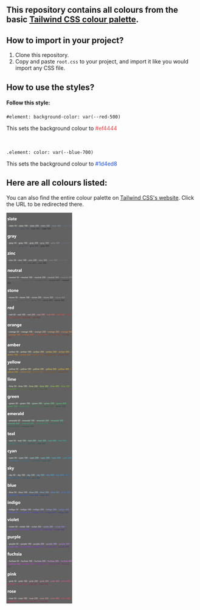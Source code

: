 ## This repository contains all colours from the basic [Tailwind CSS colour palette](https://tailwindcss.com/docs/customizing-colors).

## How to import in your project?
1. Clone this repository.
2. Copy and paste `root.css` to your project, and import it like you would import any CSS file.

## How to use the styles?
#### Follow this style:
  
`#element: background-color: var(--red-500)`

This sets the background colour to <span style="color:#ef4444">#ef4444</span>
  
&nbsp;

`.element: color: var(--blue-700)`

This sets the background colour to <span style="color:#1d4ed8">#1d4ed8</span>

## Here are all colours listed:

You can also find the entire colour palette on [Tailwind CSS's website](https://tailwindcss.com/docs/customizing-colors). Click the URL to be redirected there.

![](screenshot.png)


<!-- 
`GitHub doesn't show colours, but if you clone the repo, and preview the markdown file, you can see all colours`
<span style="background-color: white; color: black; font-weight: bold;">Slate</span>

<span style="color: #f8fafc">--slate-50</span>

<span style="color: #f1f5f9">--slate-100</span>

<span style="color: #e2e8f0">--slate-200</span>

<span style="color: #cbd5e1">--slate-300</span>

<span style="color: #94a3b8">--slate-400</span>

<span style="color: #64748b">--slate-500</span>

<span style="color: #475569">--slate-600</span>

<span style="color: #334155">--slate-700</span>

<span style="color: #1e293b">--slate-800</span>

<span style="color: #0f172a">--slate-900</span>


<span style="background-color: white; color: black; font-weight: bold;">Gray</span>

<span style="color: #f9fafb">--gray-50</span>

<span style="color: #f3f4f6">--gray-100</span>

<span style="color: #e5e7eb">--gray-200</span>

<span style="color: #d1d5db">--gray-300</span>

<span style="color: #9ca3af">--gray-400</span>

<span style="color: #6b7280">--gray-500</span>

<span style="color: #4b5563">--gray-600</span>

<span style="color: #374151">--gray-700</span>

<span style="color: #1f2937">--gray-800</span>

<span style="color: #111827">--gray-900</span>


<span style="background-color: white; color: black; font-weight: bold;">Zinc</span>

<span style="color: #fafafa">--zinc-50</span>

<span style="color: #f4f4f5">--zinc-100</span>

<span style="color: #e4e4e7">--zinc-200</span>

<span style="color: #d4d4d8">--zinc-300</span>

<span style="color: #a1a1aa">--zinc-400</span>

<span style="color: #71717a">--zinc-500</span>

<span style="color: #52525b">--zinc-600</span>

<span style="color: #3f3f46">--zinc-700</span>

<span style="color: #27272a">--zinc-800</span>

<span style="color: #18181b">--zinc-900</span>


<span style="background-color: white; color: black; font-weight: bold;">Neutral</span>

<span style="color: #fafafa">--neutral-50</span>

<span style="color: #f5f5f5">--neutral-100</span>

<span style="color: #e5e5e5">--neutral-200</span>

<span style="color: #d4d4d4">--neutral-300</span>

<span style="color: #a3a3a3">--neutral-400</span>

<span style="color: #737373">--neutral-500</span>

<span style="color: #525252">--neutral-600</span>

<span style="color: #404040">--neutral-700</span>

<span style="color: #262626">--neutral-800</span>

<span style="color: #171717">--neutral-900</span>


<span style="background-color: white; color: black; font-weight: bold;">Stone</span>

<span style="color: #fafaf9">--stone-50</span>

<span style="color: #f5f5f4">--stone-100</span>

<span style="color: #e7e5e4">--stone-200</span>

<span style="color: #d6d3d1">--stone-300</span>

<span style="color: #a8a29e">--stone-400</span>

<span style="color: #78716c">--stone-500</span>

<span style="color: #57534e">--stone-600</span>

<span style="color: #44403c">--stone-700</span>

<span style="color: #292524">--stone-800</span>

<span style="color: #1c1917">--stone-900</span>


<span style="background-color: white; color: black; font-weight: bold;">Red</span>

<span style="color: #fef2f2">--red-50</span>

<span style="color: #fee2e2">--red-100</span>

<span style="color: #fecaca">--red-200</span>

<span style="color: #fca5a5">--red-300</span>

<span style="color: #f87171">--red-400</span>

<span style="color: #ef4444">--red-500</span>

<span style="color: #dc2626">--red-600</span>

<span style="color: #b91c1c">--red-700</span>

<span style="color: #991b1b">--red-800</span>

<span style="color: #7f1d1d">--red-900</span>


<span style="background-color: white; color: black; font-weight: bold;">Orange</span>

<span style="color: #fff7ed">--orange-50</span>

<span style="color: #ffedd5">--orange-100</span>

<span style="color: #fed7aa">--orange-200</span>

<span style="color: #fdba74">--orange-300</span>

<span style="color: #fb923c">--orange-400</span>

<span style="color: #f97316">--orange-500</span>

<span style="color: #ea580c">--orange-600</span>

<span style="color: #c2410c">--orange-700</span>

<span style="color: #9a3412">--orange-800</span>

<span style="color: #7c2d12">--orange-900</span>


<span style="background-color: white; color: black; font-weight: bold;">Amber</span>

<span style="color: #fffbeb">--amber-50</span>

<span style="color: #fef3c7">--amber-100</span>

<span style="color: #fde68a">--amber-200</span>

<span style="color: #fcd34d">--amber-300</span>

<span style="color: #fbbf24">--amber-400</span>

<span style="color: #f59e0b">--amber-500</span>

<span style="color: #d97706">--amber-600</span>

<span style="color: #b45309">--amber-700</span>

<span style="color: #92400e">--amber-800</span>

<span style="color: #78350f">--amber-900</span>


<span style="background-color: white; color: black; font-weight: bold;">Yellow</span>

<span style="color: #fefce8">--yellow-50</span>

<span style="color: #fef9c3">--yellow-100</span>

<span style="color: #fef08a">--yellow-200</span>

<span style="color: #fde047">--yellow-300</span>

<span style="color: #facc15">--yellow-400</span>

<span style="color: #eab308">--yellow-500</span>

<span style="color: #ca8a04">--yellow-600</span>

<span style="color: #a16207">--yellow-700</span>

<span style="color: #854d0e">--yellow-800</span>

<span style="color: #713f12">--yellow-900</span>


<span style="background-color: white; color: black; font-weight: bold;">Lime</span>

<span style="color: #f7fee7">--lime-50</span>

<span style="color: #ecfccb">--lime-100</span>

<span style="color: #d9f99d">--lime-200</span>

<span style="color: #bef264">--lime-300</span>

<span style="color: #a3e635">--lime-400</span>

<span style="color: #84cc16">--lime-500</span>

<span style="color: #65a30d">--lime-600</span>

<span style="color: #4d7c0f">--lime-700</span>

<span style="color: #3f6212">--lime-800</span>

<span style="color: #365314">--lime-900</span>


<span style="background-color: white; color: black; font-weight: bold;">Green</span>

<span style="color: #f0fdf4">--green-50</span>

<span style="color: #dcfce7">--green-100</span>

<span style="color: #bbf7d0">--green-200</span>

<span style="color: #86efac">--green-300</span>

<span style="color: #4ade80">--green-400</span>

<span style="color: #22c55e">--green-500</span>

<span style="color: #16a34a">--green-600</span>

<span style="color: #15803d">--green-700</span>

<span style="color: #166534">--green-800</span>

<span style="color: #14532d">--green-900</span>


<span style="background-color: white; color: black; font-weight: bold;">Emerald</span>

<span style="color: #ecfdf5">--emerald-50</span>

<span style="color: #d1fae5">--emerald-100</span>

<span style="color: #a7f3d0">--emerald-200</span>

<span style="color: #6ee7b7">--emerald-300</span>

<span style="color: #34d399">--emerald-400</span>

<span style="color: #10b981">--emerald-500</span>

<span style="color: #059669">--emerald-600</span>

<span style="color: #047857">--emerald-700</span>

<span style="color: #065f46">--emerald-800</span>

<span style="color: #064e3b">--emerald-900</span>


<span style="background-color: white; color: black; font-weight: bold;">Teal</span>

<span style="color: #f0fdfa">--teal-50</span>

<span style="color: #ccfbf1">--teal-100</span>

<span style="color: #99f6e4">--teal-200</span>

<span style="color: #5eead4">--teal-300</span>

<span style="color: #2dd4bf">--teal-400</span>

<span style="color: #14b8a6">--teal-500</span>

<span style="color: #0d9488">--teal-600</span>

<span style="color: #0f766e">--teal-700</span>

<span style="color: #115e59">--teal-800</span>

<span style="color: #134e4a">--teal-900</span>


<span style="background-color: white; color: black; font-weight: bold;">Cyan</span>

<span style="color: #ecfeff">--cyan-50</span>

<span style="color: #cffafe">--cyan-100</span>

<span style="color: #a5f3fc">--cyan-200</span>

<span style="color: #67e8f9">--cyan-300</span>

<span style="color: #22d3ee">--cyan-400</span>

<span style="color: #06b6d4">--cyan-500</span>

<span style="color: #0891b2">--cyan-600</span>

<span style="color: #0e7490">--cyan-700</span>

<span style="color: #155e75">--cyan-800</span>

<span style="color: #164e63">--cyan-900</span>


<span style="background-color: white; color: black; font-weight: bold;">Sky</span>

<span style="color: #f0f9ff">--sky-50</span>

<span style="color: #e0f2fe">--sky-100</span>

<span style="color: #bae6fd">--sky-200</span>

<span style="color: #7dd3fc">--sky-300</span>

<span style="color: #38bdf8">--sky-400</span>

<span style="color: #0ea5e9">--sky-500</span>

<span style="color: #0284c7">--sky-600</span>

<span style="color: #0369a1">--sky-700</span>

<span style="color: #075985">--sky-800</span>

<span style="color: #0c4a6e">--sky-900</span>


<span style="background-color: white; color: black; font-weight: bold;">Blue</span>

<span style="color: #eff6ff">--blue-50</span>

<span style="color: #dbeafe">--blue-100</span>

<span style="color: #bfdbfe">--blue-200</span>

<span style="color: #93c5fd">--blue-300</span>

<span style="color: #60a5fa">--blue-400</span>

<span style="color: #3b82f6">--blue-500</span>

<span style="color: #2563eb">--blue-600</span>

<span style="color: #1d4ed8">--blue-700</span>

<span style="color: #1e40af">--blue-800</span>

<span style="color: #1e3a8a">--blue-900</span>


<span style="background-color: white; color: black; font-weight: bold;">Indigo</span>

<span style="color: #eef2ff">--indigo-50</span>

<span style="color: #e0e7ff">--indigo-100</span>

<span style="color: #c7d2fe">--indigo-200</span>

<span style="color: #a5b4fc">--indigo-300</span>

<span style="color: #818cf8">--indigo-400</span>

<span style="color: #6366f1">--indigo-500</span>

<span style="color: #4f46e5">--indigo-600</span>

<span style="color: #4338ca">--indigo-700</span>

<span style="color: #3730a3">--indigo-800</span>

<span style="color: #312e81">--indigo-900</span>


<span style="background-color: white; color: black; font-weight: bold;">Violet</span>

<span style="color: #f5f3ff">--violet-50</span>

<span style="color: #ede9fe">--violet-100</span>

<span style="color: #ddd6fe">--violet-200</span>

<span style="color: #c4b5fd">--violet-300</span>

<span style="color: #a78bfa">--violet-400</span>

<span style="color: #8b5cf6">--violet-500</span>

<span style="color: #7c3aed">--violet-600</span>

<span style="color: #6d28d9">--violet-700</span>

<span style="color: #5b21b6">--violet-800</span>

<span style="color: #4c1d95">--violet-900</span>


<span style="background-color: white; color: black; font-weight: bold;">Purple</span>

<span style="color: #faf5ff">--purple-50</span>

<span style="color: #f3e8ff">--purple-100</span>

<span style="color: #e9d5ff">--purple-200</span>

<span style="color: #d8b4fe">--purple-300</span>

<span style="color: #c084fc">--purple-400</span>

<span style="color: #a855f7">--purple-500</span>

<span style="color: #9333ea">--purple-600</span>

<span style="color: #7e22ce">--purple-700</span>

<span style="color: #6b21a8">--purple-800</span>

<span style="color: #581c87">--purple-900</span>


<span style="background-color: white; color: black; font-weight: bold;">Fuchsia</span>

<span style="color: #fdf4ff">--fuchsia-50</span>

<span style="color: #fae8ff">--fuchsia-100</span>

<span style="color: #f5d0fe">--fuchsia-200</span>

<span style="color: #f0abfc">--fuchsia-300</span>

<span style="color: #e879f9">--fuchsia-400</span>

<span style="color: #d946ef">--fuchsia-500</span>

<span style="color: #c026d3">--fuchsia-600</span>

<span style="color: #a21caf">--fuchsia-700</span>

<span style="color: #86198f">--fuchsia-800</span>

<span style="color: #701a75">--fuchsia-900</span>


<span style="background-color: white; color: black; font-weight: bold;">Pink</span>

<span style="color: #fdf2f8">--pink-50</span>

<span style="color: #fce7f3">--pink-100</span>

<span style="color: #fbcfe8">--pink-200</span>

<span style="color: #f9a8d4">--pink-300</span>

<span style="color: #f472b6">--pink-400</span>

<span style="color: #ec4899">--pink-500</span>

<span style="color: #db2777">--pink-600</span>

<span style="color: #be185d">--pink-700</span>

<span style="color: #9d174d">--pink-800</span>

<span style="color: #831843">--pink-900</span>


<span style="background-color: white; color: black; font-weight: bold;">Rose</span>

<span style="color: #fff1f2">--rose-50</span>

<span style="color: #ffe4e6">--rose-100</span>

<span style="color: #fecdd3">--rose-200</span>

<span style="color: #fda4af">--rose-300</span>

<span style="color: #fb7185">--rose-400</span>

<span style="color: #f43f5e">--rose-500</span>

<span style="color: #e11d48">--rose-600</span>

<span style="color: #be123c">--rose-700</span>

<span style="color: #9f1239">--rose-800</span>

<span style="color: #881337">--rose-900</span> -->
